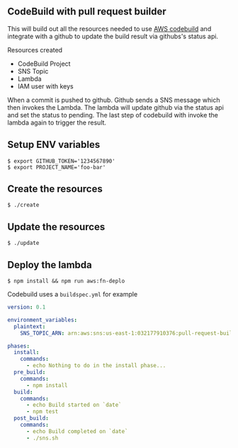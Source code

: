 ## CodeBuild with pull request builder

This will build out all the resources needed to use
[AWS codebuild](https://aws.amazon.com/codebuild/) and integrate
with a github to update the build result via githubs's status api.


Resources created

* CodeBuild Project
* SNS Topic
* Lambda
* IAM user with keys


When a commit is pushed to github.  Github sends a SNS message
which then invokes the Lambda. The lambda will update github
via the status api and set the status to pending. The last step
of codebuild with invoke the lambda again to trigger the result.


## Setup ENV variables

```
$ export GITHUB_TOKEN='1234567890'
$ export PROJECT_NAME='foo-bar'
```

## Create the resources
```
$ ./create
```

## Update the resources
```
$ ./update
```

## Deploy the lambda
```
$ npm install && npm run aws:fn-deplo
```


Codebuild uses a `buildspec.yml` for example

```YAML
version: 0.1

environment_variables:
  plaintext:
    SNS_TOPIC_ARN: arn:aws:sns:us-east-1:032177910376:pull-request-builder

phases:
  install:
    commands:
      - echo Nothing to do in the install phase...
  pre_build:
    commands:
      - npm install
  build:
    commands:
      - echo Build started on `date`
      - npm test
  post_build:
    commands:
      - echo Build completed on `date`
      - ./sns.sh
```

